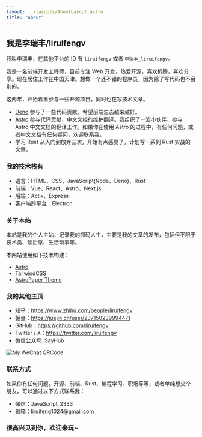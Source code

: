```yaml
---
layout: ../layouts/AboutLayout.astro
title: "About"
---
```


## 我是李瑞丰/liruifengv

我叫李瑞丰，在其他平台的 ID 有 `liruifengv` 或者 `李瑞丰_liruifengv`。

我是一名前端开发工程师，目前专注 Web 开发，热爱开源，喜欢折腾，喜欢分享。现在居住工作在中国天津。想做一个还不错的程序员，因为除了写代码也不会别的。

这两年，开始着重参与一些开源项目，同时也在写技术文章。

- [Deno](https://github.com/denoland/deno/issues?q=author%3Aliruifengv) 参与了一些代码贡献。希望前端生态越来越好。
- [Astro](https://github.com/withastro) 参与代码贡献，中文文档的维护翻译。我组织了一波小伙伴，参与 Astro 中文文档的翻译工作。如果你在使用 Astro 的过程中，有任何问题，或者中文文档有任何疑问，欢迎联系我。
- 学习 Rust 从入门到放弃三次，开始有点感觉了，计划写一系列 Rust 实战的文章。

### 我的技术栈有

- 语言：HTML、CSS、JavaScript(Node、Deno)、Rust
- 前端：Vue、React、Astro、Next.js
- 后端：Actix、Express
- 客户端跨平台：Electron

### 关于本站

本站是我的个人主站，记录我的抓码人生，主要是我的文章的发布，包括但不限于技术类、读后感、生活琐事等。

本网站使用如下技术构建：

- [Astro](https://astro.build/)
- [TailwindCSS](https://tailwindcss.com/)
- [AstroPaper Theme](https://github.com/satnaing/astro-paper)

### 我的其他主页

- 知乎：https://www.zhihu.com/people/liruifengv
- 掘金：https://juejin.cn/user/237150239994471
- GitHub：https://github.com/liruifengv
- Twitter / X：https://twitter.com/liruifengv
- 微信公众号: SayHub

![My WeChat QRCode](https://bucket.liruifengv.com/qrcode.png)

### 联系方式

如果你有任何问题，开源、前端、Rust、编程学习、职场等等，或者单纯想交个朋友，可以通过以下方式联系我：

- 微信：JavaScript_2333
- 邮箱：liruifeng1024@gmail.com

### 很高兴见到你，欢迎来玩~
